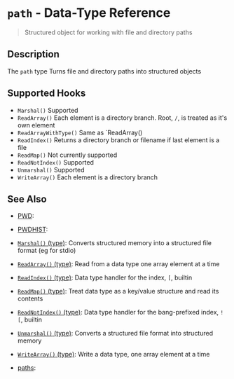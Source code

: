 # `path`  - Data-Type Reference

> Structured object for working with file and directory paths

## Description

The `path` type Turns file and directory paths into structured objects

## Supported Hooks

* `Marshal()`
    Supported
* `ReadArray()`
    Each element is a directory branch. Root, `/`, is treated as it's own element
* `ReadArrayWithType()`
    Same as `ReadArray()
* `ReadIndex()`
    Returns a directory branch or filename if last element is a file
* `ReadMap()`
    Not currently supported
* `ReadNotIndex()`
    Supported
* `Unmarshal()`
    Supported
* `WriteArray()`
    Each element is a directory branch

## See Also

* [PWD](../variables/PWD.md):
  
* [PWDHIST](../variables/PWDHIST.md):
  
* [`Marshal()` (type)](../apis/Marshal.md):
  Converts structured memory into a structured file format (eg for stdio)
* [`ReadArray()` (type)](../apis/ReadArray.md):
  Read from a data type one array element at a time
* [`ReadIndex()` (type)](../apis/ReadIndex.md):
  Data type handler for the index, `[`, builtin
* [`ReadMap()` (type)](../apis/ReadMap.md):
  Treat data type as a key/value structure and read its contents
* [`ReadNotIndex()` (type)](../apis/ReadNotIndex.md):
  Data type handler for the bang-prefixed index, `![`, builtin
* [`Unmarshal()` (type)](../apis/Unmarshal.md):
  Converts a structured file format into structured memory
* [`WriteArray()` (type)](../apis/WriteArray.md):
  Write a data type, one array element at a time
* [paths](../types/paths.md):
  